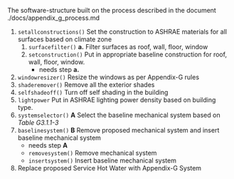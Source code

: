 The software-structure built on the process described in the document ./docs/appendix_g_process.md

1. `setallconstructions()` Set the construction to ASHRAE materials for all surfaces based on climate zone
    1. `surfacefilter()` **a.** Filter surfaces as roof, wall, floor, window
    2. `setconstruction()` Put in appropriate baseline construction for roof, wall, floor, window.
        - needs step **a.**
2. `windowresizer()` Resize the windows as per Appendix-G rules
3. `shaderemover()` Remove all the exterior shades
4. `selfshadeoff()` Turn off self shading in the building
5. `lightpower` Put in ASHRAE lighting power density based on building type.
6. `systemselector()` **A** Select the baseline mechanical system based on *Table G3.1.1-3*
7. `baselinesystem()` **B** Remove proposed mechanical system and insert baseline mechanical system
    - needs step **A**
    - `removesystem()` Remove mechanical system
    - `insertsystem()` Insert baseline mechanical system
8. Replace proposed Service Hot Water with Appendix-G System
